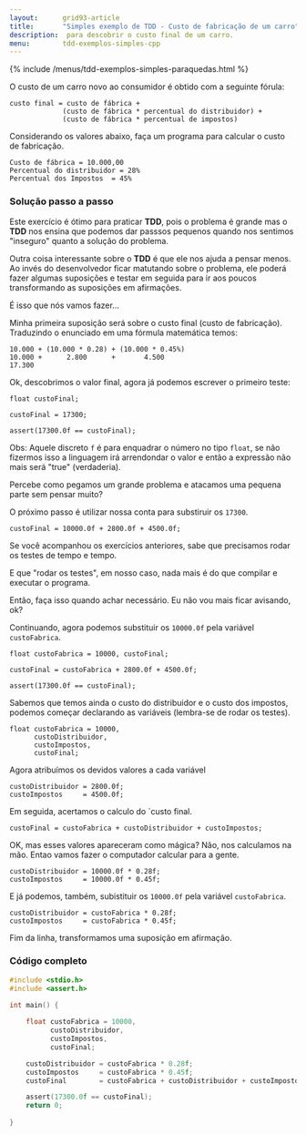 ```yaml
---
layout:      grid93-article
title:       "Simples exemplo de TDD - Custo de fabricação de um carro"
description:  para descobrir o custo final de um carro.
menu:        tdd-exemplos-simples-cpp
---
```


{% include /menus/tdd-exemplos-simples-paraquedas.html %}

O custo de um carro novo ao consumidor é obtido com a seguinte fórula:
  
    custo final = custo de fábrica +
			     (custo de fábrica * percentual do distribuidor) +
			     (custo de fábrica * percentual de impostos)

Considerando os valores abaixo, faça um programa para calcular o custo de fabricação.
 
    Custo de fábrica = 10.000,00
    Percentual do distribuidor = 28%
    Percentual dos Impostos  = 45%


### Solução passo a passo

Este exercício é ótimo para praticar __TDD__, pois o problema é grande mas o __TDD__ nos ensina que podemos dar passsos
pequenos quando nos sentimos "inseguro" quanto a solução do problema.

Outra coisa interessante sobre o __TDD__ é que ele nos ajuda a pensar menos. Ao invés do desenvolvedor ficar matutando 
sobre o problema,  ele poderá fazer algumas suposições e testar em seguida para ir aos poucos transformando as suposições
em afirmações.

É isso que nós vamos fazer... 

Minha primeira suposição será sobre o custo final (custo de fabricação). Traduzindo o enunciado em uma fórmula matemática
temos:

	10.000 + (10.000 * 0.28) + (10.000 * 0.45%)
	10.000 +      2.800      +       4.500
	17.300

Ok, descobrimos o valor final, agora já podemos escrever o primeiro teste:

	float custoFinal;

	custoFinal = 17300;

	assert(17300.0f == custoFinal);

Obs: Aquele discreto `f` é para enquadrar o número no tipo `float`, se não fizermos isso a linguagem irá arrendondar
o valor e então a expressão não mais será "true" (verdaderia).

Percebe como pegamos um grande problema e atacamos uma pequena parte sem pensar muito?

O próximo passo é utilizar nossa conta para substiruir os `17300`.

    custoFinal = 10000.0f + 2800.0f + 4500.0f;

Se você acompanhou os exercícios anteriores, sabe que precisamos rodar os testes de tempo e tempo.

E que "rodar os testes", em nosso caso, nada mais é do que compilar e executar o programa.

Então, faça isso quando achar necessário. Eu não vou mais ficar avisando, ok?

Continuando, agora podemos substituir os `10000.0f` pela variável `custoFabrica`.

	float custoFabrica = 10000, custoFinal;

	custoFinal = custoFabrica + 2800.0f + 4500.0f;

	assert(17300.0f == custoFinal);

Sabemos que temos ainda o custo do distribuidor e o custo dos impostos, podemos começar declarando as variáveis (lembra-se
de rodar os testes).

	float custoFabrica = 10000,
		  custoDistribuidor,
		  custoImpostos,
		  custoFinal;

Agora atribuímos os devidos valores a cada variável

	custoDistribuidor = 2800.0f;
	custoImpostos     = 4500.0f;

Em seguida, acertamos o calculo do `custo final.

	custoFinal = custoFabrica + custoDistribuidor + custoImpostos;  

OK, mas esses valores apareceram como mágica? Não, nos calculamos na mão. Entao vamos fazer o computador calcular para a gente.

	custoDistribuidor = 10000.0f * 0.28f;
	custoImpostos     = 10000.0f * 0.45f;

E já podemos, também, subistituir os `10000.0f` pela variável `custoFabrica`.

	custoDistribuidor = custoFabrica * 0.28f;
	custoImpostos     = custoFabrica * 0.45f;

Fim da linha, transformamos uma suposição em afirmação.


### Código completo

```c
#include <stdio.h>
#include <assert.h>

int main() {
    
    float custoFabrica = 10000,
          custoDistribuidor,
          custoImpostos,
          custoFinal;

    custoDistribuidor = custoFabrica * 0.28f;
    custoImpostos     = custoFabrica * 0.45f;
    custoFinal        = custoFabrica + custoDistribuidor + custoImpostos;    

    assert(17300.0f == custoFinal);
    return 0;
    
}
```